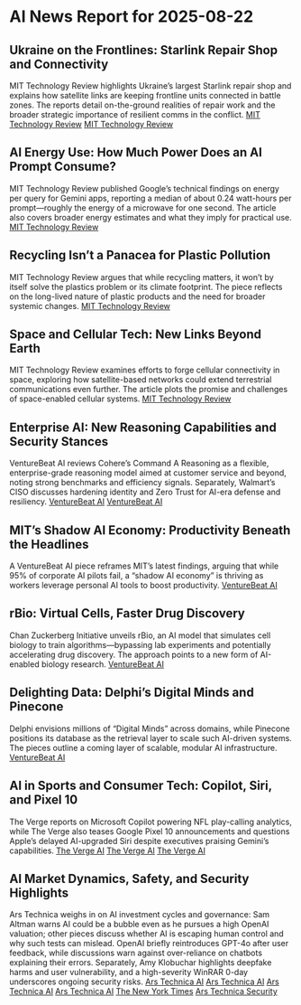 # AI News Report for 2025-08-22

## Ukraine on the Frontlines: Starlink Repair Shop and Connectivity
MIT Technology Review highlights Ukraine’s largest Starlink repair shop and explains how satellite links are keeping frontline units connected in battle zones. The reports detail on-the-ground realities of repair work and the broader strategic importance of resilient comms in the conflict. [MIT Technology Review](https://www.technologyreview.com/2025/08/21/1122298/the-download-ukraines-starlink-repair-shop-and-predicting-solar-storms/) [MIT Technology Review](https://www.technologyreview.com/2025/08/21/1122035/ukraines-largest-starlink-repair-shop/)

## AI Energy Use: How Much Power Does an AI Prompt Consume?
MIT Technology Review published Google’s technical findings on energy per query for Gemini apps, reporting a median of about 0.24 watt-hours per prompt—roughly the energy of a microwave for one second. The article also covers broader energy estimates and what they imply for practical use. [MIT Technology Review](https://www.technologyreview.com/2025/08/21/1122288/google-gemini-ai-energy/)

## Recycling Isn’t a Panacea for Plastic Pollution
MIT Technology Review argues that while recycling matters, it won’t by itself solve the plastics problem or its climate footprint. The piece reflects on the long-lived nature of plastic products and the need for broader systemic changes. [MIT Technology Review](https://www.technologyreview.com/2025/08/21/1122247/recycling-climate-emissions/)

## Space and Cellular Tech: New Links Beyond Earth
MIT Technology Review examines efforts to forge cellular connectivity in space, exploring how satellite-based networks could extend terrestrial communications even further. The article plots the promise and challenges of space-enabled cellular systems. [MIT Technology Review](https://www.technologyreview.com/2025/08/20/1121888/forging-connections-in-space-with-cellular-technology/)

## Enterprise AI: New Reasoning Capabilities and Security Stances
VentureBeat AI reviews Cohere’s Command A Reasoning as a flexible, enterprise-grade reasoning model aimed at customer service and beyond, noting strong benchmarks and efficiency signals. Separately, Walmart’s CISO discusses hardening identity and Zero Trust for AI-era defense and resiliency. [VentureBeat AI](https://venturebeat.com/ai/dont-sleep-on-cohere-command-a-reasoning-its-first-reasoning-model-is-built-for-enterprise-customer-service-and-more/) [VentureBeat AI](https://venturebeat.com/security/exclusive-walmarts-ciso-is-rebuilding-identity-security-for-ai-age/)

## MIT’s Shadow AI Economy: Productivity Beneath the Headlines
A VentureBeat AI piece reframes MIT’s latest findings, arguing that while 95% of corporate AI pilots fail, a “shadow AI economy” is thriving as workers leverage personal AI tools to boost productivity. [VentureBeat AI](https://venturebeat.com/ai/mit-report-misunderstood-shadow-ai-economy-booms-while-headlines-cry-failure/)

## rBio: Virtual Cells, Faster Drug Discovery
Chan Zuckerberg Initiative unveils rBio, an AI model that simulates cell biology to train algorithms—bypassing lab experiments and potentially accelerating drug discovery. The approach points to a new form of AI-enabled biology research. [VentureBeat AI](https://venturebeat.com/ai/chan-zuckerberg-initiatives-rbio-uses-virtual-cells-to-train-ai-bypassing-lab-work/)

## Delighting Data: Delphi’s Digital Minds and Pinecone
Delphi envisions millions of “Digital Minds” across domains, while Pinecone positions its database as the retrieval layer to scale such AI-driven systems. The pieces outline a coming layer of scalable, modular AI infrastructure. [VentureBeat AI](https://venturebeat.com/data-infrastructure/how-ai-digital-minds-startup-delphi-stopped-drowning-in-user-data-and-scaled-up-with-pinecone/)

## AI in Sports and Consumer Tech: Copilot, Siri, and Pixel 10
The Verge reports on Microsoft Copilot powering NFL play-calling analytics, while The Verge also teases Google Pixel 10 announcements and questions Apple’s delayed AI-upgraded Siri despite executives praising Gemini’s capabilities. [The Verge AI](https://www.theverge.com/news/763928/nfl-microsoft-copilot-surface-ai) [The Verge AI](https://www.theverge.com/news/762150/google-pixel-10-launch-event-announcements) [The Verge AI](https://www.theverge.com/news/626035/apple-delays-upgraded-siri-intelligence-longer-than-we-thought)

## AI Market Dynamics, Safety, and Security Highlights
Ars Technica weighs in on AI investment cycles and governance: Sam Altman warns AI could be a bubble even as he pursues a high OpenAI valuation; other pieces discuss whether AI is escaping human control and why such tests can mislead. OpenAI briefly reintroduces GPT-4o after user feedback, while discussions warn against over-reliance on chatbots explaining their errors. Separately, Amy Klobuchar highlights deepfake harms and user vulnerability, and a high-severity WinRAR 0-day underscores ongoing security risks. [Ars Technica AI](https://arstechnica.com/information-technology/2025/08/sam-altman-calls-ai-a-bubble-while-seeking-500b-valuation-for-openai/) [Ars Technica AI](https://arstechnica.com/information-technology/2025/08/is-ai-really-trying-to-escape-human-control-and-blackmail-people/) [Ars Technica AI](https://arstechnica.com/information-technology/2025/08/openai-brings-back-gpt-4o-after-user-revolt/) [Ars Technica AI](https://arstechnica.com/ai/2025/08/why-its-a-mistake-to-ask-chatbots-about-their-mistakes/) [The New York Times](https://www.nytimes.com/2025/08/20/opinion/amy-klobuchar-deepfakes.html) [Ars Technica Security](https://arstechnica.com/security/2025/08/high-severity-winrar-0-day-exploited-for-weeks-by-2-groups/)